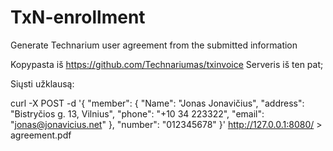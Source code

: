 # TxN-enrollment
Generate Technarium user agreement from the submitted information

Kopypasta iš https://github.com/Technariumas/txinvoice
Serveris iš ten pat;


Siųsti užklausą:

curl -X POST -d '{
"member": {
"Name": "Jonas Jonavičius",
"address": "Bistryčios g. 13, Vilnius",
"phone": "+10 34 223322",
"email": "jonas@jonavicius.net"
},
"number": "012345678"
}' http://127.0.0.1:8080/ > agreement.pdf
